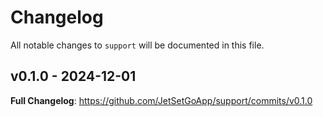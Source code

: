 # Changelog

All notable changes to `support` will be documented in this file.

## v0.1.0 - 2024-12-01

**Full Changelog**: https://github.com/JetSetGoApp/support/commits/v0.1.0
